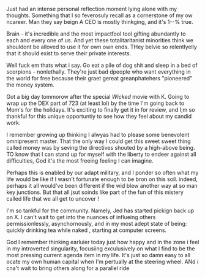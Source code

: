 Just had an intense personal reflection moment lying alone with my thoughts. Something that I so feverosuly recall as a cornerstone of my ow ncareer. Man they say beign A CEO is mostly thinkging, and it's 1--% true.

Brain - it's incredible and the most impactfool tool gifting abundantly to each and every one of us. And yet these totalitaritanist minorities think we shouldont be alloved to use it for own own ends. THey belvie so relentlyelly that it should exist to serve their private interests.

Well fuck em thats what i say. Go eat a pile of dog shit and sleep in a bed of scorpions - nonlethally. They're just bad dpeople who want everything in the world for free because their graet gereat greanphatehers "pioneered" the money system.

Got a big day tommorow after the special _Wicked_ movie with K. Going to wrap up the DEX part of 723 (at least lol) by the time I'm going back to Mom's for the holidays. It's exciting to finally get it in for review, and I;m so thankful for this unique opportuntiy to see how they feel about my candid work.

I remember growing up thinking I alwyas had to please some benevolent omnipresent master. That the only way I could get this sweet sweet thing called money was by seving the directives shouted by a high-above being. TO know that I can stand up for myself with the liberty to endeer against all difficulties, God it's the most freeing feeling I can imagine.

Perhaps this is enabled by our adapt military, and I ponder so often what my life would be like if I wasn't fortunate enough to be bron on this soil. indeed, perhaps it all would've been different if the wid blew another way at so man key junctions. But that all jsut soinds like part of the fun of this mistery called life that we all get to uncover !

I'm so tankful for the community. Namely, Jed has started pickign back up on X. I can't wait to get into the nuances of influeing others permissionlessly, asynchornously, and in my most adept state of being: quickly drinking tea while naked , starting at computer screens.

God I remember thinking earluier today just how happy and in the zone i feel in my introverted singularity, focusiing exculusively on what I find to be the most pressing current agenda item in my life. It's just so damn easy to all ocate my own human capital when I'm pertually at the steering wheel. ANd i cna't wait to bring others along for a parallel ride
